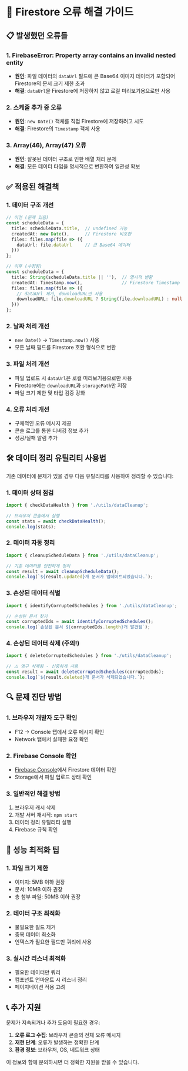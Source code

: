 # 🔧 Firestore 오류 해결 가이드

## 📋 발생했던 오류들

### 1. **FirebaseError: Property array contains an invalid nested entity**
- **원인**: 파일 데이터의 `dataUrl` 필드에 큰 Base64 이미지 데이터가 포함되어 Firestore의 문서 크기 제한 초과
- **해결**: `dataUrl`을 Firestore에 저장하지 않고 로컬 미리보기용으로만 사용

### 2. **스케줄 추가 중 오류**
- **원인**: `new Date()` 객체를 직접 Firestore에 저장하려고 시도
- **해결**: Firestore의 `Timestamp` 객체 사용

### 3. **Array(46), Array(47) 오류**
- **원인**: 잘못된 데이터 구조로 인한 배열 처리 문제
- **해결**: 모든 데이터 타입을 명시적으로 변환하여 일관성 확보

## ✅ 적용된 해결책

### 1. **데이터 구조 개선**
```typescript
// 이전 (문제 있음)
const scheduleData = {
  title: scheduleData.title,  // undefined 가능
  createdAt: new Date(),      // Firestore 비호환
  files: files.map(file => ({
    dataUrl: file.dataUrl     // 큰 Base64 데이터
  }))
};

// 이후 (수정됨)
const scheduleData = {
  title: String(scheduleData.title || ''),  // 명시적 변환
  createdAt: Timestamp.now(),               // Firestore Timestamp
  files: files.map(file => ({
    // dataUrl 제거, downloadURL만 사용
    downloadURL: file.downloadURL ? String(file.downloadURL) : null
  }))
};
```

### 2. **날짜 처리 개선**
- `new Date()` → `Timestamp.now()` 사용
- 모든 날짜 필드를 Firestore 호환 형식으로 변환

### 3. **파일 처리 개선**
- 파일 업로드 시 `dataUrl`은 로컬 미리보기용으로만 사용
- Firestore에는 `downloadURL`과 `storagePath`만 저장
- 파일 크기 제한 및 타입 검증 강화

### 4. **오류 처리 개선**
- 구체적인 오류 메시지 제공
- 콘솔 로그를 통한 디버깅 정보 추가
- 성공/실패 알림 추가

## 🛠️ 데이터 정리 유틸리티 사용법

기존 데이터에 문제가 있을 경우 다음 유틸리티를 사용하여 정리할 수 있습니다:

### 1. **데이터 상태 점검**
```typescript
import { checkDataHealth } from './utils/dataCleanup';

// 브라우저 콘솔에서 실행
const stats = await checkDataHealth();
console.log(stats);
```

### 2. **데이터 자동 정리**
```typescript
import { cleanupScheduleData } from './utils/dataCleanup';

// 기존 데이터를 안전하게 정리
const result = await cleanupScheduleData();
console.log(`${result.updated}개 문서가 업데이트되었습니다.`);
```

### 3. **손상된 데이터 식별**
```typescript
import { identifyCorruptedSchedules } from './utils/dataCleanup';

// 손상된 문서 찾기
const corruptedIds = await identifyCorruptedSchedules();
console.log(`손상된 문서 ${corruptedIds.length}개 발견됨`);
```

### 4. **손상된 데이터 삭제 (주의!)**
```typescript
import { deleteCorruptedSchedules } from './utils/dataCleanup';

// ⚠️ 영구 삭제됨 - 신중하게 사용
const result = await deleteCorruptedSchedules(corruptedIds);
console.log(`${result.deleted}개 문서가 삭제되었습니다.`);
```

## 🔍 문제 진단 방법

### 1. **브라우저 개발자 도구 확인**
- F12 → Console 탭에서 오류 메시지 확인
- Network 탭에서 실패한 요청 확인

### 2. **Firebase Console 확인**
- [Firebase Console](https://console.firebase.google.com/)에서 Firestore 데이터 확인
- Storage에서 파일 업로드 상태 확인

### 3. **일반적인 해결 방법**
1. 브라우저 캐시 삭제
2. 개발 서버 재시작: `npm start`
3. 데이터 정리 유틸리티 실행
4. Firebase 규칙 확인

## 🚀 성능 최적화 팁

### 1. **파일 크기 제한**
- 이미지: 5MB 이하 권장
- 문서: 10MB 이하 권장
- 총 첨부 파일: 50MB 이하 권장

### 2. **데이터 구조 최적화**
- 불필요한 필드 제거
- 중복 데이터 최소화
- 인덱스가 필요한 필드만 쿼리에 사용

### 3. **실시간 리스너 최적화**
- 필요한 데이터만 쿼리
- 컴포넌트 언마운트 시 리스너 정리
- 페이지네이션 적용 고려

## 📞 추가 지원

문제가 지속되거나 추가 도움이 필요한 경우:

1. **오류 로그 수집**: 브라우저 콘솔의 전체 오류 메시지
2. **재현 단계**: 오류가 발생하는 정확한 단계
3. **환경 정보**: 브라우저, OS, 네트워크 상태

이 정보와 함께 문의하시면 더 정확한 지원을 받을 수 있습니다. 